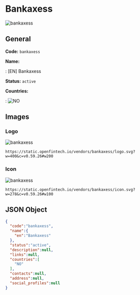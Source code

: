 
# Bankaxess 
![bankaxess](https://static.openfintech.io/vendors/bankaxess/logo.svg?w=400&c=v0.59.26#w200)  

## General 
 
**Code:** `bankaxess` 
 
**Name:** 
 
:	[EN] Bankaxess 
 
**Status:** `active` 
 
 
**Countries:** 
 
:	![NO](https://cdnjs.cloudflare.com/ajax/libs/flag-icon-css/3.3.0/flags/4x3/no.svg#w24)  

## Images 

### Logo 
 
![bankaxess](https://static.openfintech.io/vendors/bankaxess/logo.svg?w=400&c=v0.59.26#w200)  

```
https://static.openfintech.io/vendors/bankaxess/logo.svg?w=400&c=v0.59.26#w200
```  

### Icon 
 
![bankaxess](https://static.openfintech.io/vendors/bankaxess/icon.svg?w=278&c=v0.59.26#w100)  

```
https://static.openfintech.io/vendors/bankaxess/icon.svg?w=278&c=v0.59.26#w100
```  

## JSON Object 

```json
{
  "code":"bankaxess",
  "name":{
    "en":"Bankaxess"
  },
  "status":"active",
  "description":null,
  "links":null,
  "countries":[
    "NO"
  ],
  "contacts":null,
  "address":null,
  "social_profiles":null
}
```  
